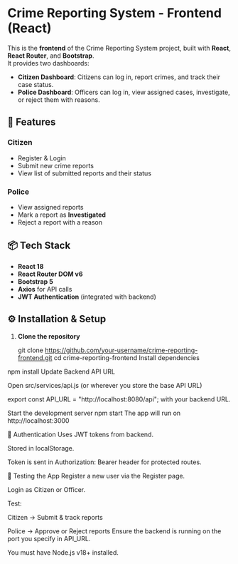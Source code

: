 # Crime Reporting System - Frontend (React)
This is the **frontend** of the Crime Reporting System project, built with **React**, **React Router**, and **Bootstrap**.  
It provides two dashboards:
- **Citizen Dashboard**: Citizens can log in, report crimes, and track their case status.
- **Police Dashboard**: Officers can log in, view assigned cases, investigate, or reject them with reasons.   
## 🚀 Features  
### Citizen
- Register & Login
- Submit new crime reports   
- View list of submitted reports and their status
### Police
- View assigned reports
- Mark a report as **Investigated**
- Reject a report with a reason
## 📦 Tech Stack
- **React 18**
- **React Router DOM v6**
- **Bootstrap 5**
- **Axios** for API calls
- **JWT Authentication** (integrated with backend)


## ⚙️ Installation & Setup

1. **Clone the repository**

   git clone https://github.com/your-username/crime-reporting-frontend.git
   cd crime-reporting-frontend
Install dependencies


npm install
Update Backend API URL

Open src/services/api.js (or wherever you store the base API URL)

export const API_URL = "http://localhost:8080/api";
with your backend URL.

Start the development server
npm start
The app will run on http://localhost:3000

🔑 Authentication
Uses JWT tokens from backend.

Stored in localStorage.

Token is sent in Authorization: Bearer <token> header for protected routes.

🧪 Testing the App
Register a new user via the Register page.

Login as Citizen or Officer.

Test:

Citizen → Submit & track reports

Police → Approve or Reject reports
Ensure the backend is running on the port you specify in API_URL.

You must have Node.js v18+ installed.
